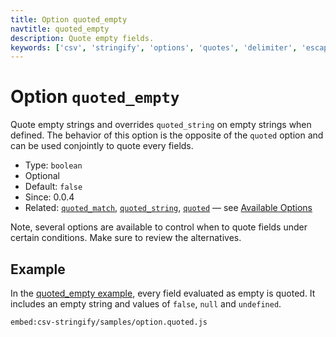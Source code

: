 ```yaml
---
title: Option quoted_empty
navtitle: quoted_empty
description: Quote empty fields.
keywords: ['csv', 'stringify', 'options', 'quotes', 'delimiter', 'escape']
---
```


# Option `quoted_empty`

Quote empty strings and overrides `quoted_string` on empty strings when defined. The behavior of this option is the opposite of the `quoted` option and can be used conjointly to quote every fields.

* Type: `boolean`
* Optional
* Default: `false`
* Since: 0.0.4
* Related: [`quoted_match`](/stringify/options/quoted_match/), [`quoted_string`](/stringify/options/quoted_string/), [`quoted`](/stringify/options/quoted/)  &mdash; see [Available Options](/stringify/options/#available-options)

Note, several options are available to control when to quote fields under certain conditions. Make sure to review the alternatives.

## Example

In the [quoted_empty example](https://github.com/adaltas/node-csv/tree/master/packages/csv-stringify/samples/option.quoted.js), every field evaluated as empty is quoted. It includes an empty string and values of `false`, `null` and `undefined`.

`embed:csv-stringify/samples/option.quoted.js`

